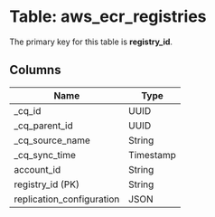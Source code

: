 # Table: aws_ecr_registries



The primary key for this table is **registry_id**.


## Columns
| Name          | Type          |
| ------------- | ------------- |
|_cq_id|UUID|
|_cq_parent_id|UUID|
|_cq_source_name|String|
|_cq_sync_time|Timestamp|
|account_id|String|
|registry_id (PK)|String|
|replication_configuration|JSON|